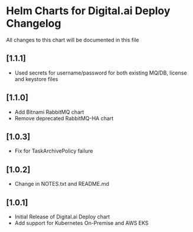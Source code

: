 # Helm Charts for Digital.ai Deploy Changelog
All changes to this chart will be documented in this file

## [1.1.1]
* Used secrets for username/password for both existing MQ/DB, license and keystore files

## [1.1.0]
* Add Bitnami RabbitMQ chart
* Remove deprecated RabbitMQ-HA chart

## [1.0.3]
* Fix for TaskArchivePolicy failure

## [1.0.2]
* Change in NOTES.txt and README.md

## [1.0.1]
* Initial Release of Digital.ai Deploy chart
* Add support for Kubernetes On-Premise and AWS EKS


